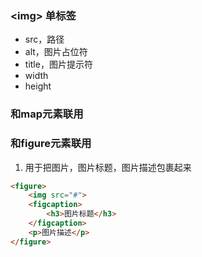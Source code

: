 ### &lt;img&gt; 单标签
* src，路径
* alt，图片占位符
* title，图片提示符
* width
* height
### 和map元素联用
### 和figure元素联用
1. 用于把图片，图片标题，图片描述包裹起来
````html
<figure>
    <img src="#">
    <figcaption>
        <h3>图片标题</h3>
    </figcaption>
    <p>图片描述</p>
</figure>
````